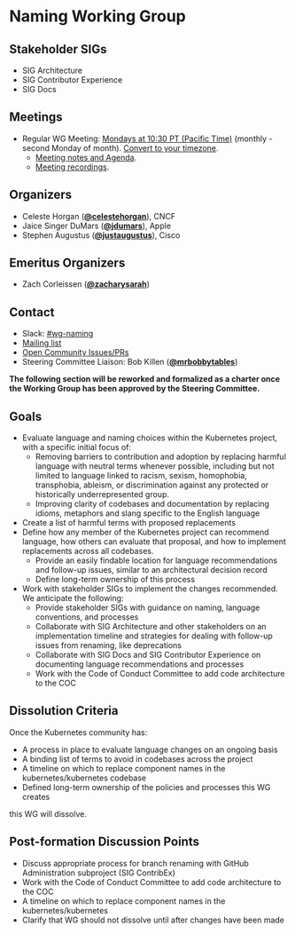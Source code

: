 <!---
This is an autogenerated file!

Please do not edit this file directly, but instead make changes to the
sigs.yaml file in the project root.

To understand how this file is generated, see https://git.k8s.io/community/generator/README.md
--->
# Naming Working Group


## Stakeholder SIGs
* SIG Architecture
* SIG Contributor Experience
* SIG Docs

## Meetings
* Regular WG Meeting: [Mondays at 10:30 PT (Pacific Time)](https://zoom.us/j/91522666403?pwd=WnRSNlNhNXhDWkR2ZU9ydGpsNWxtZz09) (monthly - second Monday of month). [Convert to your timezone](http://www.thetimezoneconverter.com/?t=10:30&tz=PT%20%28Pacific%20Time%29).
  * [Meeting notes and Agenda](https://bit.ly/k8s-wg-naming-agenda).
  * [Meeting recordings](https://www.youtube.com/playlist?list=PL69nYSiGNLP3BrAtDHyr8KTUfhBhCG7CD).

## Organizers

* Celeste Horgan (**[@celestehorgan](https://github.com/celestehorgan)**), CNCF
* Jaice Singer DuMars (**[@jdumars](https://github.com/jdumars)**), Apple
* Stephen Augustus (**[@justaugustus](https://github.com/justaugustus)**), Cisco

## Emeritus Organizers

* Zach Corleissen (**[@zacharysarah](https://github.com/zacharysarah)**)

## Contact
- Slack: [#wg-naming](https://kubernetes.slack.com/messages/wg-naming)
- [Mailing list](https://groups.google.com/forum/#!forum/kubernetes-wg-naming)
- [Open Community Issues/PRs](https://github.com/kubernetes/community/labels/wg%2Fnaming)
- Steering Committee Liaison: Bob Killen (**[@mrbobbytables](https://github.com/mrbobbytables)**)
<!-- BEGIN CUSTOM CONTENT -->

**The following section will be reworked and formalized as a charter once the
Working Group has been approved by the Steering Committee.**

## Goals

- Evaluate language and naming choices within the Kubernetes project, with
  a specific initial focus of:
  - Removing barriers to contribution and adoption by replacing harmful language with neutral terms whenever possible, including but not limited to language linked to racism, sexism, homophobia, transphobia, ableism, or discrimination against any protected or historically underrepresented group.
  - Improving clarity of codebases and documentation by replacing idioms,
    metaphors and slang specific to the English language
- Create a list of harmful terms with proposed replacements
- Define how any member of the Kubernetes project can
  recommend language, how others can evaluate that proposal, and how to 
  implement replacements across all codebases.
  - Provide an easily findable location for language recommendations and
    follow-up issues, similar to an architectural decision record
  - Define long-term ownership of this process
- Work with stakeholder SIGs to implement the changes recommended. We
  anticipate the following:
  - Provide stakeholder SIGs with guidance on naming, language conventions, and
    processes
  - Collaborate with SIG Architecture and other stakeholders on an
    implementation timeline and strategies for dealing with follow-up issues
    from renaming, like deprecations
  - Collaborate with SIG Docs and SIG Contributor Experience on documenting
    language recommendations and processes
  - Work with the Code of Conduct Committee to add code architecture to the COC

## Dissolution Criteria

Once the Kubernetes community has:

- A process in place to evaluate language changes on an ongoing basis
- A binding list of terms to avoid in codebases across the project
- A timeline on which to replace component names in the kubernetes/kubernetes
  codebase
- Defined long-term ownership of the policies and processes this WG creates

this WG will dissolve.

## Post-formation Discussion Points

- Discuss appropriate process for branch renaming with GitHub Administration
  subproject (SIG ContribEx)
- Work with the Code of Conduct Committee to add code architecture to the COC
- A timeline on which to replace component names in the kubernetes/kubernetes
- Clarify that WG should not dissolve until after changes have been made

<!-- END CUSTOM CONTENT -->
